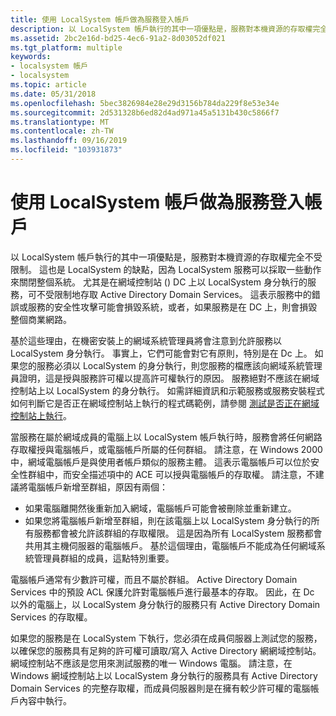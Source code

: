 ```yaml
---
title: 使用 LocalSystem 帳戶做為服務登入帳戶
description: 以 LocalSystem 帳戶執行的其中一項優點是，服務對本機資源的存取權完全不受限制。
ms.assetid: 2bc2e16d-bd25-4ec6-91a2-8d03052df021
ms.tgt_platform: multiple
keywords:
- localsystem 帳戶
- localsystem
ms.topic: article
ms.date: 05/31/2018
ms.openlocfilehash: 5bec3826984e28e29d3156b784da229f8e53e34e
ms.sourcegitcommit: 2d531328b6ed82d4ad971a45a5131b430c5866f7
ms.translationtype: MT
ms.contentlocale: zh-TW
ms.lasthandoff: 09/16/2019
ms.locfileid: "103931873"
---
```

# <a name="using-the-localsystem-account-as-a-service-logon-account"></a>使用 LocalSystem 帳戶做為服務登入帳戶

以 LocalSystem 帳戶執行的其中一項優點是，服務對本機資源的存取權完全不受限制。 這也是 LocalSystem 的缺點，因為 LocalSystem 服務可以採取一些動作來關閉整個系統。 尤其是在網域控制站 () DC 上以 LocalSystem 身分執行的服務，可不受限制地存取 Active Directory Domain Services。 這表示服務中的錯誤或服務的安全性攻擊可能會損毀系統，或者，如果服務是在 DC 上，則會損毀整個商業網路。

基於這些理由，在機密安裝上的網域系統管理員將會注意到允許服務以 LocalSystem 身分執行。 事實上，它們可能會對它有原則，特別是在 Dc 上。 如果您的服務必須以 LocalSystem 的身分執行，則您服務的檔應該向網域系統管理員證明，這是授與服務許可權以提高許可權執行的原因。 服務絕對不應該在網域控制站上以 LocalSystem 的身分執行。 如需詳細資訊和示範服務或服務安裝程式如何判斷它是否正在網域控制站上執行的程式碼範例，請參閱 [測試是否正在網域控制站上執行](testing-whether-running-on-a-domain-controller.md)。

當服務在屬於網域成員的電腦上以 LocalSystem 帳戶執行時，服務會將任何網路存取權授與電腦帳戶，或電腦帳戶所屬的任何群組。 請注意，在 Windows 2000 中，網域電腦帳戶是與使用者帳戶類似的服務主體。 這表示電腦帳戶可以位於安全性群組中，而安全描述項中的 ACE 可以授與電腦帳戶的存取權。 請注意，不建議將電腦帳戶新增至群組，原因有兩個：

-   如果電腦離開然後重新加入網域，電腦帳戶可能會被刪除並重新建立。
-   如果您將電腦帳戶新增至群組，則在該電腦上以 LocalSystem 身分執行的所有服務都會被允許該群組的存取權限。 這是因為所有 LocalSystem 服務都會共用其主機伺服器的電腦帳戶。 基於這個理由，電腦帳戶不能成為任何網域系統管理員群組的成員，這點特別重要。

電腦帳戶通常有少數許可權，而且不屬於群組。 Active Directory Domain Services 中的預設 ACL 保護允許對電腦帳戶進行最基本的存取。 因此，在 Dc 以外的電腦上，以 LocalSystem 身分執行的服務只有 Active Directory Domain Services 的存取權。

如果您的服務是在 LocalSystem 下執行，您必須在成員伺服器上測試您的服務，以確保您的服務具有足夠的許可權可讀取/寫入 Active Directory 網網域控制站。 網域控制站不應該是您用來測試服務的唯一 Windows 電腦。 請注意，在 Windows 網域控制站上以 LocalSystem 身分執行的服務具有 Active Directory Domain Services 的完整存取權，而成員伺服器則是在擁有較少許可權的電腦帳戶內容中執行。

 

 




